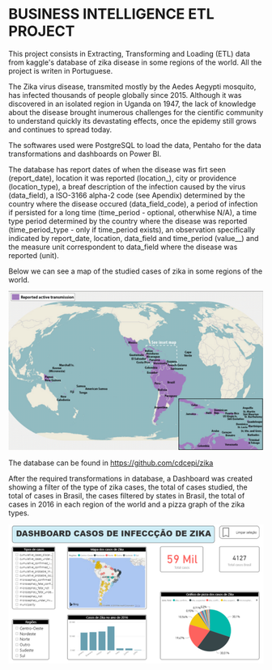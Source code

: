 # BUSINESS INTELLIGENCE ETL PROJECT

This project consists in Extracting, Transforming and Loading (ETL) data from kaggle's database of zika disease in some regions of the world.
All the project is writen in Portuguese.

The Zika virus disease, transmited mostly by the Aedes Aegypti mosquito, has infected thousands of people globally since 2015. Although it was discovered in an isolated region in Uganda on 1947, the lack of knowledge about the disease brought inumerous challenges for the cientific community to understand quickly its devastating effects, once the epidemy still grows and continues to spread today.

The softwares used were PostgreSQL to load the data, Pentaho for the data transformations and dashboards on Power BI.

The database has report dates of when the disease was firt seen (report_date), location it was reported (location_), city or providence (location_type), a breaf description of the infection caused by the virus (data_field), a ISO-3166 alpha-2 code (see Apendix) determined by the country where the disease occured (data_field_code), a period of infection if persisted for a long time (time_period - optional, otherwhise N/A), a time type period determined by the country where the disease was reported (time_period_type - only if time_period exists), an observation specifically indicated by report_date, location, data_field and time_period (value__) and the measure unit correspondent to data_field where the disease was reported (unit).



Below we can see a map of the studied cases of zika in some regions of the world.
<p align="center">
  <img src="./figs/map.png"/>
</p>

The database can be found in https://github.com/cdcepi/zika 



After the required transformations in database, a Dashboard was created showing a filter of the type of zika cases, the total of cases studied, the total of cases in Brasil, the cases filtered by states in Brasil, the total of cases in 2016 in each region of the world and a pizza graph of the zika types.

![dashboard](./figs/dashboard2.png)

